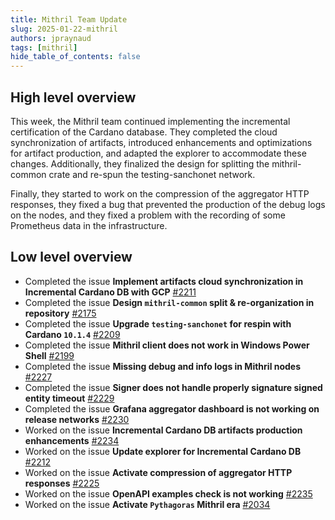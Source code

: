 ```yaml
---
title: Mithril Team Update
slug: 2025-01-22-mithril
authors: jpraynaud
tags: [mithril]
hide_table_of_contents: false
---
```


## High level overview

This week, the Mithril team continued implementing the incremental certification of the Cardano database. They completed the cloud synchronization of artifacts, introduced enhancements and optimizations for artifact production, and adapted the explorer to accommodate these changes. Additionally, they finalized the design for splitting the mithril-common crate and re-spun the testing-sanchonet network.

Finally, they started to work on the compression of the aggregator HTTP responses, they fixed a bug that prevented the production of the debug logs on the nodes, and they fixed a problem with the recording of some Prometheus data in the infrastructure.

## Low level overview

- Completed the issue **Implement artifacts cloud synchronization in Incremental Cardano DB with GCP** [#2211](https://github.com/input-output-hk/mithril/issues/2211)
- Completed the issue **Design `mithril-common` split & re-organization in repository** [#2175](https://github.com/input-output-hk/mithril/issues/2175)
- Completed the issue **Upgrade `testing-sanchonet` for respin with Cardano `10.1.4`** [#2209](https://github.com/input-output-hk/mithril/issues/2209)
- Completed the issue **Mithril client does not work in Windows Power Shell** [#2199](https://github.com/input-output-hk/mithril/issues/2199)
- Completed the issue **Missing debug and info logs in Mithril nodes** [#2227](https://github.com/input-output-hk/mithril/issues/2227)
- Completed the issue **Signer does not handle properly signature signed entity timeout** [#2229](https://github.com/input-output-hk/mithril/issues/2229)
- Completed the issue **Grafana aggregator dashboard is not working on release networks** [#2230](https://github.com/input-output-hk/mithril/issues/2230)
- Worked on the issue **Incremental Cardano DB artifacts production enhancements** [#2234](https://github.com/input-output-hk/mithril/issues/2234)
- Worked on the issue **Update explorer for Incremental Cardano DB** [#2212](https://github.com/input-output-hk/mithril/issues/2212)
- Worked on the issue **Activate compression of aggregator HTTP responses** [#2225](https://github.com/input-output-hk/mithril/issues/2225)
- Worked on the issue **OpenAPI examples check is not working** [#2235](https://github.com/input-output-hk/mithril/issues/2235)
- Worked on the issue **Activate `Pythagoras` Mithril era** [#2034](https://github.com/input-output-hk/mithril/issues/2034)
